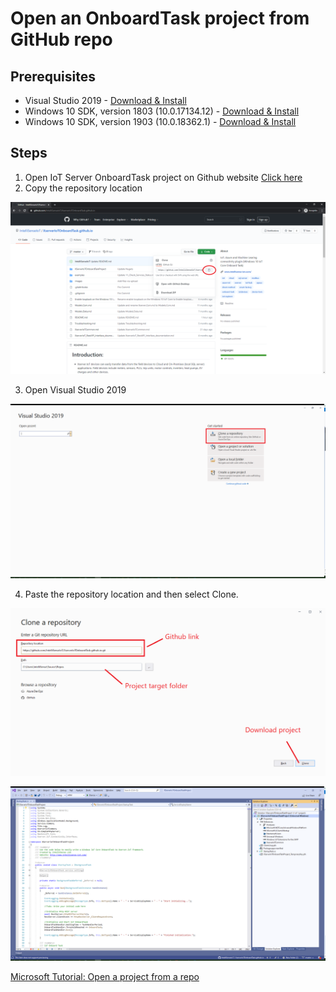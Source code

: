 # Open an OnboardTask project from GitHub repo

## Prerequisites

- Visual Studio 2019 - [Download & Install](https://visualstudio.microsoft.com/downloads/)
- Windows 10 SDK, version 1803 (10.0.17134.12) - [Download & Install](https://developer.microsoft.com/en-gb/windows/downloads/sdk-archive/)
- Windows 10 SDK, version 1903 (10.0.18362.1) - [Download & Install](https://developer.microsoft.com/en-gb/windows/downloads/sdk-archive/)

## Steps

1) Open IoT Server OnboardTask project on Github website [Click here](https://github.com/IntelliSenseIoT/XserverIoTOnboardTask.github.io)
2) Copy the repository location

![](images/Github.png)

3) Open Visual Studio 2019

![](images/VS1.png)

4) Paste the repository location and then select Clone.

![](images/VS2.png)

![](images/VS3.png)

[Microsoft Tutorial: Open a project from a repo](https://docs.microsoft.com/en-us/visualstudio/get-started/tutorial-open-project-from-repo-visual-studio-2019?view=vs-2019&tabs=vs168later)

